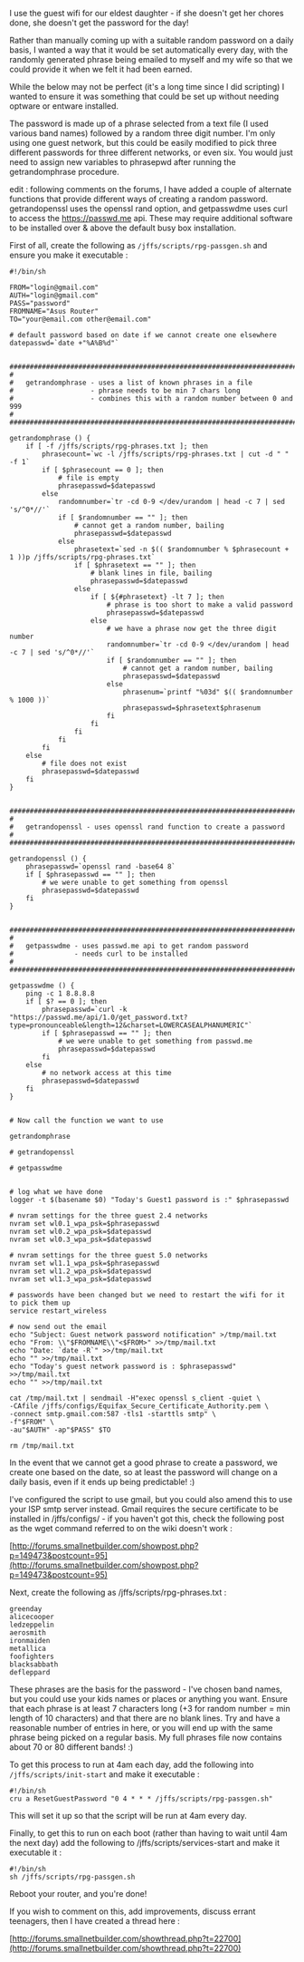 I use the guest wifi for our eldest daughter - if she doesn't get her chores done, she doesn't get the password for the day!

Rather than manually coming up with a suitable random password on a daily basis, I wanted a way that it would be set automatically every day, with the randomly generated phrase being emailed to myself and my wife so that we could provide it when we felt it had been earned.

While the below may not be perfect (it's a long time since I did scripting) I wanted to ensure it was something that could be set up without needing optware or entware installed.

The password is made up of a phrase selected from a text file (I used various band names) followed by a random three digit number. I'm only using one guest network, but this could be easily modified to pick three different passwords for three different networks, or even six. You would just need to assign new variables to phrasepwd after running the getrandomphrase procedure.

edit : following comments on the forums, I have added a couple of alternate functions that provide different ways of creating a random password. getrandopenssl uses the openssl rand option, and getpasswdme uses curl to access the https://passwd.me api. These may require additional software to be installed over & above the default busy box installation.

First of all, create the following as `/jffs/scripts/rpg-passgen.sh` and ensure you make it executable :

    #!/bin/sh
    
    FROM="login@gmail.com"
    AUTH="login@gmail.com"
    PASS="password"
    FROMNAME="Asus Router"
    TO="your@email.com other@email.com"
    
    # default password based on date if we cannot create one elsewhere
    datepasswd=`date +"%A%B%d"`
    
    
    ############################################################################
    #
    #   getrandomphrase - uses a list of known phrases in a file
    #                   - phrase needs to be min 7 chars long
    #                   - combines this with a random number between 0 and 999
    #
    ############################################################################
    
    getrandomphrase () {
        if [ -f /jffs/scripts/rpg-phrases.txt ]; then
            phrasecount=`wc -l /jffs/scripts/rpg-phrases.txt | cut -d " " -f 1`
            if [ $phrasecount == 0 ]; then
                # file is empty
                phrasepasswd=$datepasswd
            else
                randomnumber=`tr -cd 0-9 </dev/urandom | head -c 7 | sed 's/^0*//'`
                if [ $randomnumber == "" ]; then
                    # cannot get a random number, bailing
                    phrasepasswd=$datepasswd
                else
                    phrasetext=`sed -n $(( $randomnumber % $phrasecount + 1 ))p /jffs/scripts/rpg-phrases.txt`
                    if [ $phrasetext == "" ]; then
                        # blank lines in file, bailing  
                        phrasepasswd=$datepasswd 
                    else
                        if [ ${#phrasetext} -lt 7 ]; then
                            # phrase is too short to make a valid password 
                            phrasepasswd=$datepasswd
                        else
                            # we have a phrase now get the three digit number
                            randomnumber=`tr -cd 0-9 </dev/urandom | head -c 7 | sed 's/^0*//'`
                            if [ $randomnumber == "" ]; then
                                # cannot get a random number, bailing
                                phrasepasswd=$datepasswd
                            else
                                phrasenum=`printf "%03d" $(( $randomnumber % 1000 ))`
                                phrasepasswd=$phrasetext$phrasenum
                            fi
                        fi
                    fi
                fi
            fi
        else
            # file does not exist 
            phrasepasswd=$datepasswd
        fi
    }
    
    
    ############################################################################
    #
    #   getrandopenssl - uses openssl rand function to create a password
    #
    ############################################################################
    
    getrandopenssl () {
        phrasepasswd=`openssl rand -base64 8`
        if [ $phrasepasswd == "" ]; then
            # we were unable to get something from openssl 
            phrasepasswd=$datepasswd
        fi
    }
    
    
    ############################################################################
    #
    #   getpasswdme - uses passwd.me api to get random password
    #               - needs curl to be installed 
    #
    ############################################################################
    
    getpasswdme () {
        ping -c 1 8.8.8.8
        if [ $? == 0 ]; then
            phrasepasswd=`curl -k "https://passwd.me/api/1.0/get_password.txt?type=pronounceable&length=12&charset=LOWERCASEALPHANUMERIC"`
            if [ $phrasepasswd == "" ]; then
                # we were unable to get something from passwd.me
                phrasepasswd=$datepasswd
            fi
        else
            # no network access at this time
            phrasepasswd=$datepasswd
        fi
    }
    
    
    # Now call the function we want to use 
    
    getrandomphrase
    
    # getrandopenssl
    
    # getpasswdme
    
    
    # log what we have done
    logger -t $(basename $0) "Today's Guest1 password is :" $phrasepasswd
    
    # nvram settings for the three guest 2.4 networks
    nvram set wl0.1_wpa_psk=$phrasepasswd
    nvram set wl0.2_wpa_psk=$datepasswd
    nvram set wl0.3_wpa_psk=$datepasswd
    
    # nvram settings for the three guest 5.0 networks
    nvram set wl1.1_wpa_psk=$phrasepasswd
    nvram set wl1.2_wpa_psk=$datepasswd
    nvram set wl1.3_wpa_psk=$datepasswd
    
    # passwords have been changed but we need to restart the wifi for it to pick them up
    service restart_wireless
    
    # now send out the email
    echo "Subject: Guest network password notification" >/tmp/mail.txt
    echo "From: \\"$FROMNAME\\"<$FROM>" >>/tmp/mail.txt
    echo "Date: `date -R`" >>/tmp/mail.txt
    echo "" >>/tmp/mail.txt
    echo "Today's guest network password is : $phrasepasswd" >>/tmp/mail.txt
    echo "" >>/tmp/mail.txt
    
    cat /tmp/mail.txt | sendmail -H"exec openssl s_client -quiet \
    -CAfile /jffs/configs/Equifax_Secure_Certificate_Authority.pem \
    -connect smtp.gmail.com:587 -tls1 -starttls smtp" \
    -f"$FROM" \
    -au"$AUTH" -ap"$PASS" $TO 
    
    rm /tmp/mail.txt

In the event that we cannot get a good phrase to create a password, we create one based on the date, so at least the password will change on a daily basis, even if it ends up being predictable! :)

I've configured the script to use gmail, but you could also amend this to use your ISP smtp server instead. Gmail requires the secure certificate to be installed in /jffs/configs/ - if you haven't got this, check the following post as the wget command referred to on the wiki doesn't work :

[http://forums.smallnetbuilder.com/showpost.php?p=149473&postcount=95](http://forums.smallnetbuilder.com/showpost.php?p=149473&postcount=95)

Next, create the following as /jffs/scripts/rpg-phrases.txt :

    greenday
    alicecooper
    ledzeppelin
    aerosmith
    ironmaiden
    metallica
    foofighters
    blacksabbath
    defleppard

These phrases are the basis for the password - I've chosen band names, but you could use your kids names or places or anything you want. Ensure that each phrase is at least 7 characters long (+3 for random number = min length of 10 characters) and that there are no blank lines. Try and have a reasonable number of entries in here, or you will end up with the same phrase being picked on a regular basis. My full phrases file now contains about 70 or 80 different bands! :)

To get this process to run at 4am each day, add the following into `/jffs/scripts/init-start` and make it executable :

    #!/bin/sh
    cru a ResetGuestPassword "0 4 * * * /jffs/scripts/rpg-passgen.sh"

This will set it up so that the script will be run at 4am every day.

Finally, to get this to run on each boot (rather than having to wait until 4am the next day) add the following to /jffs/scripts/services-start and make it executable it :

    #!/bin/sh
    sh /jffs/scripts/rpg-passgen.sh

Reboot your router, and you're done!

If you wish to comment on this, add improvements, discuss errant teenagers, then I have created a thread here : 

[http://forums.smallnetbuilder.com/showthread.php?t=22700](http://forums.smallnetbuilder.com/showthread.php?t=22700)